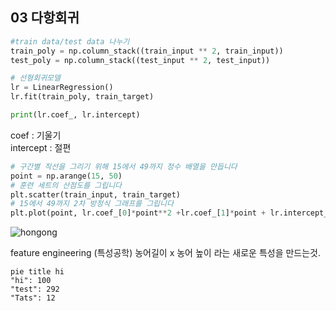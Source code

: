 ## 03 다항회귀
```python
#train data/test data 나누기
train_poly = np.column_stack((train_input ** 2, train_input))
test_poly = np.column_stack((test_input ** 2, test_input))

# 선형회귀모델
lr = LinearRegression()
lr.fit(train_poly, train_target)

print(lr.coef_, lr.intercept)
```


coef : 기울기    
intercept : 절편



```python
# 구간별 직선을 그리기 위해 15에서 49까지 정수 배열을 만듭니다
point = np.arange(15, 50)
# 훈련 세트의 산점도를 그립니다
plt.scatter(train_input, train_target)
# 15에서 49까지 2차 방정식 그래프를 그립니다
plt.plot(point, lr.coef_[0]*point**2 +lr.coef_[1]*point + lr.intercept_)
```

![hongong](image.png)

feature engineering (특성공학)
농어길이 x 농어 높이 라는 새로운 특성을 만드는것.


```mermaid
pie title hi 
"hi": 100
"test": 292
"Tats": 12
```

